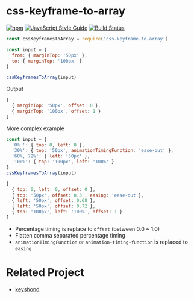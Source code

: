 # css-keyframe-to-array

[![npm](https://img.shields.io/npm/v/css-keyframe-animatable.svg)](https://www.npmjs.com/package/css-keyframe-animatable)
[![JavaScript Style Guide](https://img.shields.io/badge/code%20style-standard-brightgreen.svg)](http://standardjs.com/)
[![Build Status](https://travis-ci.org/inuscript/css-keyframe-animatable.svg?branch=master)](https://travis-ci.org/inuscript/css-keyframe-animatable)

```js
const cssKeyframesToArray = require('css-keyframe-to-array')

const input = {
  from: { marginTop: '50px' },
  to: { marginTop: '100px' }
}

cssKeyframesToArray(input)
```

Output

```js
[
  { marginTop: '50px', offset: 0 },
  { marginTop: '100px', offset: 1 }
]
```

More complex example

```js
const input = {
  '0% ': { top: 0, left: 0 },
  '30%': { top: '50px', animationTimingFunction: 'ease-out' },
  '68%, 72%': { left: '50px' },
  '100%': { top: '100px', left: '100%' }
}
cssKeyframesToArray(input)
```

```js
[
  { top: 0, left: 0, offset: 0 },
  { top: '50px', offset: 0.3 , easing: 'ease-out'},
  { left: '50px', offset: 0.68 },
  { left: '50px', offset: 0.72 },
  { top: '100px', left: '100%', offset: 1 }
]
```
- Percentage timing is replace to `offset` (between 0.0 ~ 1.0)
- Flatten comma separated percentage timing
- `animationTimingFunction` or `animation-timing-function` is replaced to `easing`

# Related Project

- [keyshond](https://github.com/inuscript/keyshond)